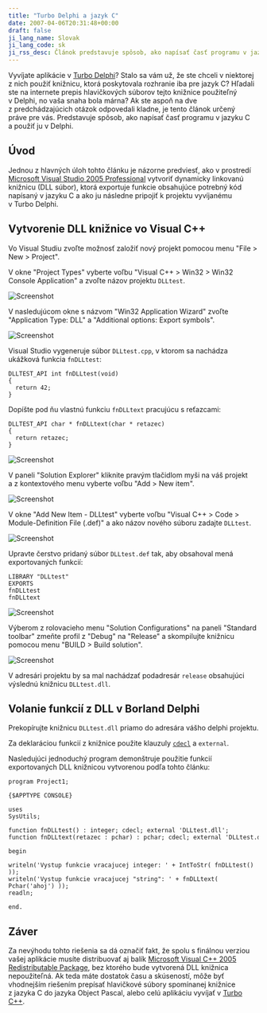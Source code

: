 ```yaml
---
title: "Turbo Delphi a jazyk C"
date: 2007-04-06T20:31:48+00:00
draft: false
ji_lang_name: Slovak
ji_lang_code: sk
ji_rss_desc: Článok predstavuje spôsob, ako napísať časť programu v jazyku C a použiť ju v Delphi.
---
```


Vyvíjate aplikácie v [Turbo Delphi][1]? 
Stalo sa vám už, že ste chceli v niektorej z nich použiť knižnicu, ktorá poskytovala rozhranie iba pre jazyk C? 
Hľadali ste na internete prepis hlavičkových súborov tejto knižnice použiteľný v Delphi, no vaša snaha bola márna? 
Ak ste aspoň na dve z predchádzajúcich otázok odpovedali kladne, je tento článok určený práve pre vás. 
Predstavuje spôsob, ako napísať časť programu v jazyku C a použiť ju v Delphi.

## Úvod

Jednou z hlavných úloh tohto článku je názorne predviesť, ako v prostredí [Microsoft Visual Studio 2005 Professional][2] vytvoriť dynamicky linkovanú knižnicu (DLL súbor), ktorá exportuje funkcie obsahujúce potrebný kód napísaný v jazyku C a ako ju následne pripojiť k projektu vyvíjanému v Turbo Delphi.

## Vytvorenie DLL knižnice vo Visual C++

Vo Visual Studiu zvoľte možnosť založiť nový projekt pomocou menu "File > New > Project".

V okne "Project Types" vyberte voľbu "Visual C++ > Win32 > Win32 Console Application" a zvoľte názov projektu `DLLtest`.

![Screenshot](dll1.jpg)

V nasledujúcom okne s názvom "Win32 Application Wizard" zvoľte "Application Type: DLL" a "Additional options: Export symbols".

![Screenshot](dll2.jpg)

Visual Studio vygeneruje súbor `DLLtest.cpp`, v ktorom sa nachádza ukážková funkcia `fnDLLtest`:

```
DLLTEST_API int fnDLLtest(void)
{
  return 42;
}
```

Dopíšte pod ňu vlastnú funkciu `fnDLLtext` pracujúcu s reťazcami:

```
DLLTEST_API char * fnDLLtext(char * retazec)
{
  return retazec;
}
```

![Screenshot](dll3.jpg)

V paneli "Solution Explorer" kliknite pravým tlačidlom myši na váš projekt a z kontextového menu vyberte voľbu "Add > New item".

![Screenshot](dll4.jpg)

V okne "Add New Item - DLLtest" vyberte voľbu "Visual C++ > Code > Module-Definition File (.def)" a ako názov nového súboru zadajte `DLLtest`.

![Screenshot](dll5.jpg)

Upravte čerstvo pridaný súbor `DLLtest.def` tak, aby obsahoval mená exportovaných funkcií:

```
LIBRARY "DLLtest"
EXPORTS
fnDLLtest
fnDLLtext
```

![Screenshot](dll6.jpg)

Výberom z rolovacieho menu "Solution Configurations" na paneli "Standard toolbar" zmeňte profil z "Debug" na "Release" a skompilujte knižnicu pomocou menu "BUILD > Build solution".

![Screenshot](dll7.jpg)

V adresári projektu by sa mal nachádzať podadresár `release` obsahujúci výslednú knižnicu `DLLtest.dll`.

## Volanie funkcií z DLL v Borland Delphi

Prekopírujte knižnicu `DLLtest.dll` priamo do adresára vášho delphi projektu.

Za deklaráciou funkcií z knižnice použite klauzuly [`cdecl`][3] a `external`.

Nasledujúci jednoduchý program demonštruje použitie funkcií exportovaných DLL knižnicou vytvorenou podľa tohto článku:

```
program Project1;

{$APPTYPE CONSOLE}

uses
SysUtils;

function fnDLLtest() : integer; cdecl; external 'DLLtest.dll';
function fnDLLtext(retazec : pchar) : pchar; cdecl; external 'DLLtest.dll';

begin

writeln('Vystup funkcie vracajucej integer: ' + IntToStr( fnDLLtest() ));
writeln('Vystup funkcie vracajucej "string": ' + fnDLLtext( Pchar('ahoj') ));
readln;

end.
```

## Záver

Za nevýhodu tohto riešenia sa dá označiť fakt, že spolu s finálnou verziou vašej aplikácie musíte distribuovať aj balík [Microsoft Visual C++ 2005 Redistributable Package][4], bez ktorého bude vytvorená DLL knižnica nepoužiteľná. 
Ak teda máte dostatok času a skúseností, môže byť vhodnejším riešením prepísať hlavičkové súbory spomínanej knižnice z jazyka C do jazyka Object Pascal, alebo celú aplikáciu vyvíjať v [Turbo C++][5].


[1]: https://en.wikipedia.org/wiki/Turbo_Delphi
[2]: https://www.visualstudio.com/
[3]: https://en.wikipedia.org/wiki/Calling_convention
[4]: https://learn.microsoft.com/en-us/cpp/windows/latest-supported-vc-redist
[5]: https://en.wikipedia.org/wiki/Turbo_C%2B%2B